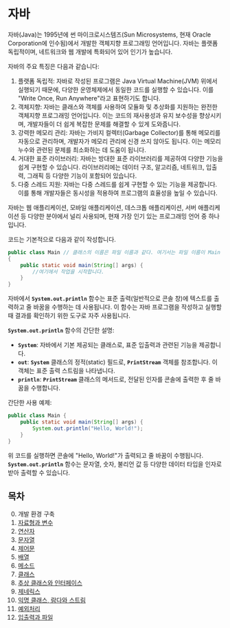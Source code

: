 # 자바

자바(Java)는 1995년에 썬 마이크로시스템즈(Sun Microsystems, 현재 Oracle Corporation에 인수됨)에서 개발한 객체지향 프로그래밍 언어입니다. 자바는 플랫폼 독립적이며, 네트워크와 웹 개발에 특화되어 있어 인기가 높습니다.

자바의 주요 특징은 다음과 같습니다:

1. 플랫폼 독립적: 자바로 작성된 프로그램은 Java Virtual Machine(JVM) 위에서 실행되기 때문에, 다양한 운영체제에서 동일한 코드를 실행할 수 있습니다. 이를 "Write Once, Run Anywhere"라고 표현하기도 합니다.
2. 객체지향: 자바는 클래스와 객체를 사용하여 모듈화 및 추상화를 지원하는 완전한 객체지향 프로그래밍 언어입니다. 이는 코드의 재사용성과 유지 보수성을 향상시키며, 개발자들이 더 쉽게 복잡한 문제를 해결할 수 있게 도와줍니다.
3. 강력한 메모리 관리: 자바는 가비지 컬렉터(Garbage Collector)를 통해 메모리를 자동으로 관리하며, 개발자가 메모리 관리에 신경 쓰지 않아도 됩니다. 이는 메모리 누수와 관련된 문제를 최소화하는 데 도움이 됩니다.
4. 거대한 표준 라이브러리: 자바는 방대한 표준 라이브러리를 제공하여 다양한 기능을 쉽게 구현할 수 있습니다. 라이브러리에는 데이터 구조, 알고리즘, 네트워크, 입출력, 그래픽 등 다양한 기능이 포함되어 있습니다.
5. 다중 스레드 지원: 자바는 다중 스레드를 쉽게 구현할 수 있는 기능을 제공합니다. 이를 통해 개발자들은 동시성을 적용하여 프로그램의 효율성을 높일 수 있습니다.

자바는 웹 애플리케이션, 모바일 애플리케이션, 데스크톱 애플리케이션, 서버 애플리케이션 등 다양한 분야에서 널리 사용되며, 현재 가장 인기 있는 프로그래밍 언어 중 하나입니다.

코드는 기본적으로 다음과 같이 작성합니다.

```java
public class Main // 클래스의 이름은 파일 이름과 같다. 여기서는 파일 이름이 Main
{
    public static void main(String[] args) {
        //여기에서 작업을 시작합니다.
    }
}
```
자바에서 **`System.out.println`** 함수는 표준 출력(일반적으로 콘솔 창)에 텍스트를 출력하고 줄 바꿈을 수행하는 데 사용됩니다. 이 함수는 자바 프로그램을 작성하고 실행할 때 결과를 확인하기 위한 도구로 자주 사용됩니다.

**`System.out.println`** 함수의 간단한 설명:

- **`System`**: 자바에서 기본 제공되는 클래스로, 표준 입출력과 관련된 기능을 제공합니다.
- **`out`**: **`System`** 클래스의 정적(static) 필드로, **`PrintStream`** 객체를 참조합니다. 이 객체는 표준 출력 스트림을 나타냅니다.
- **`println`**: **`PrintStream`** 클래스의 메서드로, 전달된 인자를 콘솔에 출력한 후 줄 바꿈을 수행합니다.

간단한 사용 예제:

```java
public class Main {
    public static void main(String[] args) {
        System.out.println("Hello, World!");
    }
}
```

위 코드를 실행하면 콘솔에 "Hello, World!"가 출력되고 줄 바꿈이 수행됩니다. **`System.out.println`** 함수는 문자열, 숫자, 불리언 값 등 다양한 데이터 타입을 인자로 받아 출력할 수 있습니다.

## 목차
0. 개발 환경 구축
1. [자료형과 변수](https://github.com/weird14446/Study/blob/main/Computer%20Science/%ED%94%84%EB%A1%9C%EA%B7%B8%EB%9E%98%EB%B0%8D%20%EA%B8%B0%EC%B4%88/Java%20%EA%B8%B0%EC%B4%88/Data%20Type%20and%20Variable.md)
2. [연산자](https://github.com/weird14446/Study/blob/main/Computer%20Science/%ED%94%84%EB%A1%9C%EA%B7%B8%EB%9E%98%EB%B0%8D%20%EA%B8%B0%EC%B4%88/Java%20%EA%B8%B0%EC%B4%88/Operator.md)
3. [문자열]()
4. [제어문]()
5. [배열]()
6. [메소드]()
7. [클래스]()
8. [추상 클래스와 인터페이스]()
9. [제네릭스]()
10. [익명 클래스, 람다와 스트림]()
11. [예외처리]()
12. [입출력과 파일]()